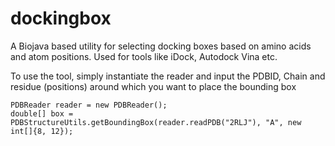dockingbox
==========

A Biojava based utility for selecting docking boxes based on amino acids and atom positions. Used for tools like iDock, Autodock Vina etc.


To use the tool, simply instantiate the reader and input the PDBID, Chain and residue (positions) around which you want to place the bounding box

```
PDBReader reader = new PDBReader();
double[] box = PDBStructureUtils.getBoundingBox(reader.readPDB("2RLJ"), "A", new int[]{8, 12});
```
